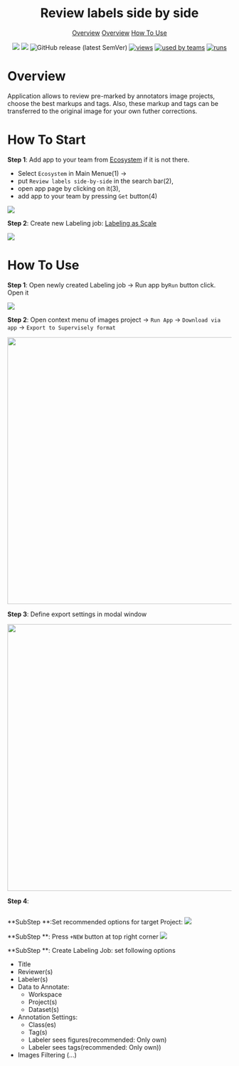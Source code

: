 <div align="center" markdown>
<img src=""/>

# Review labels side by side

<p align="center">
  <a href="#Overview">Overview</a>
  <a href="#How-To-Start">Overview</a>
  <a href="#How-To-Use">How To Use</a>
</p>


[![](https://img.shields.io/badge/supervisely-ecosystem-brightgreen)](https://ecosystem.supervise.ly/apps/supervisely-ecosystem/review-labels-side-by-side)
[![](https://img.shields.io/badge/slack-chat-green.svg?logo=slack)](https://supervise.ly/slack)
![GitHub release (latest SemVer)](https://img.shields.io/github/v/release/supervisely-ecosystem/review-labels-side-by-side)
[![views](https://app.supervise.ly/public/api/v3/ecosystem.counters?repo=supervisely-ecosystem/review-labels-side-by-side&counter=views&label=views)](https://supervise.ly)
[![used by teams](https://app.supervise.ly/public/api/v3/ecosystem.counters?repo=supervisely-ecosystem/review-labels-side-by-side&counter=downloads&label=used%20by%20teams)](https://supervise.ly)
[![runs](https://app.supervise.ly/public/api/v3/ecosystem.counters?repo=supervisely-ecosystem/review-labels-side-by-side&counter=runs&label=runs)](https://supervise.ly)

</div>

# Overview
Application allows to review pre-marked by annotators image projects, choose the best markups and tags. Also, these markup and tags can be transferred to the original image for your own futher corrections.

# How To Start

**Step 1**: Add app to your team from [Ecosystem](https://ecosystem.supervise.ly/apps/review-labels-side-by-side) if it is not there.
    
   - Select `Ecosystem` in Main Menue(1) -> 
   - put `Review labels side-by-side` in the search bar(2), 
   - open app page by clicking on it(3), 
   - add app to your team by pressing `Get` button(4)

<img src="https://i.imgur.com/tl60QE4.png"/>

**Step 2**: Create new Labeling job: [Labeling as Scale](https://ecosystem.supervise.ly/labeling/jobs/list)

<img src="https://i.imgur.com/simXGmk.png"/>

# How To Use

**Step 1**: Open newly created Labeling job -> Run app by`Run` button click. Open it 

<img src="https://i.imgur.com/d5PHeMZ.png"/>

**Step 2**: Open context menu of images project -> `Run App` -> `Download via app` -> `Export to Supervisely format` 

<img src="" width="600px"/>

**Step 3**: Define export settings in modal window

<img src="" width="600px">

**Step 4**:

<img src="">

**SubStep **:Set recommended options for target Project:
<img src="https://i.imgur.com/zlWukS5.png"/>

**SubStep **: Press `+NEW` button at top right corner
<img src="https://i.imgur.com/zyAQkYZ.png"/>

**SubStep **: Create Labeling Job: set following options
 - Title
 - Reviewer(s)
 - Labeler(s)
 - Data to Annotate: 
   - Workspace
   - Project(s)
   - Dataset(s)
 - Annotation Settings:
   - Class(es)
   - Tag(s) 
   - Labeler sees figures(recommended: Only own)
   - Labeler sees tags(recommended: Only own))
 - Images Filtering (...)
